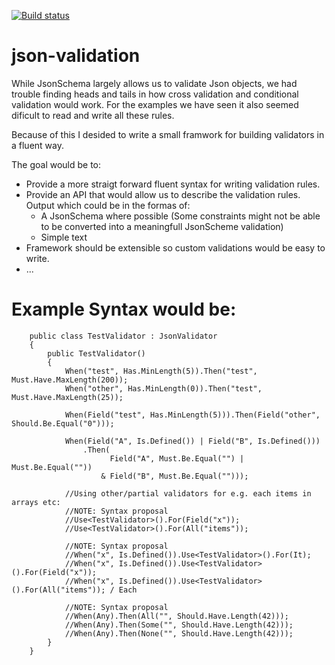 [![Build status](https://ci.appveyor.com/api/projects/status/at67620962onli32/branch/master?svg=true)](https://ci.appveyor.com/project/jeme/json-validation/branch/master)

# json-validation

While JsonSchema largely allows us to validate Json objects, we had trouble finding heads and tails in how cross validation and conditional validation would work. For the examples we have seen it also seemed dificult to read and write all these rules.

Because of this I desided to write a small framwork for building validators in a fluent way.

The goal would be to:
 - Provide a more straigt forward fluent syntax for writing validation rules.
 - Provide an API that would allow us to describe the validation rules. Output which could be in the formas of:
   - A JsonSchema where possible (Some constraints might not be able to be converted into a meaningfull JsonScheme validation)
   - Simple text
 - Framework should be extensible so custom validations would be easy to write.
 - ...
 
# Example Syntax would be:

```
    public class TestValidator : JsonValidator
    {
        public TestValidator()
        {
            When("test", Has.MinLength(5)).Then("test", Must.Have.MaxLength(200));
            When("other", Has.MinLength(0)).Then("test", Must.Have.MaxLength(25));

            When(Field("test", Has.MinLength(5))).Then(Field("other", Should.Be.Equal("0")));

            When(Field("A", Is.Defined()) | Field("B", Is.Defined()))
                .Then(
                      Field("A", Must.Be.Equal("") | Must.Be.Equal(""))
                    & Field("B", Must.Be.Equal("")));
                    
            //Using other/partial validators for e.g. each items in arrays etc:
            //NOTE: Syntax proposal
            //Use<TestValidator>().For(Field("x"));
            //Use<TestValidator>().For(All("items"));
            
            //NOTE: Syntax proposal
            //When("x", Is.Defined()).Use<TestValidator>().For(It);
            //When("x", Is.Defined()).Use<TestValidator>().For(Field("x"));
            //When("x", Is.Defined()).Use<TestValidator>().For(All("items")); / Each
            
            //NOTE: Syntax proposal
            //When(Any).Then(All("", Should.Have.Length(42)));
            //When(Any).Then(Some("", Should.Have.Length(42)));
            //When(Any).Then(None("", Should.Have.Length(42)));
        }
    }
```
